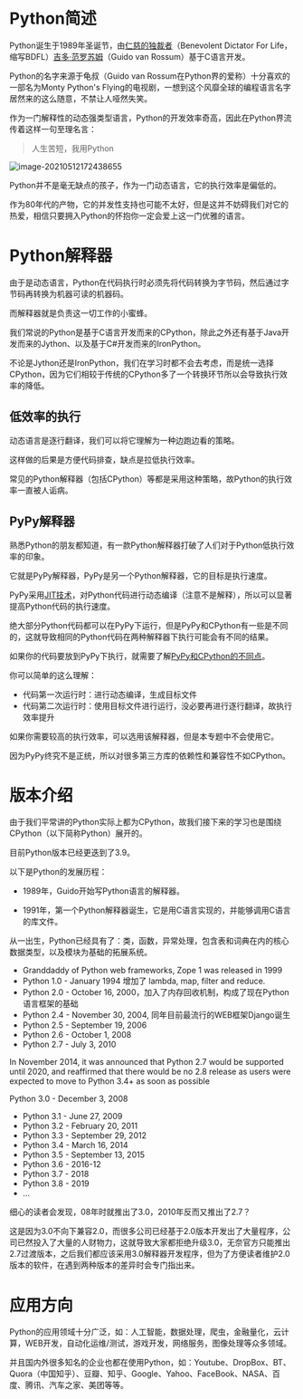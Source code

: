 # Python简述

Python诞生于1989年圣诞节，由[仁慈的独裁者](https://zh.wikipedia.org/wiki/%E7%BB%88%E8%BA%AB%E4%BB%81%E6%85%88%E7%8B%AC%E8%A3%81%E8%80%85)（Benevolent Dictator For Life，缩写BDFL）[吉多·范罗苏姆](https://zh.wikipedia.org/wiki/吉多·范罗苏姆)（Guido van Rossum）基于C语言开发。

Python的名字来源于龟叔（Guido van Rossum在Python界的爱称）十分喜欢的一部名为Monty Python's Flying的电视剧，一想到这个风靡全球的编程语言名字居然来的这么随意，不禁让人哑然失笑。

作为一门解释性的动态强类型语言，Python的开发效率奇高，因此在Python界流传着这样一句至理名言：

> 人生苦短，我用Python

![image-20210512172438655](https://images-1302522496.cos.ap-nanjing.myqcloud.com/img/image-20210512172438655.png)

Python并不是毫无缺点的孩子，作为一门动态语言，它的执行效率是偏低的。

作为80年代的产物，它的并发性支持也可能不太好，但是这并不妨碍我们对它的热爱，相信只要拥入Python的怀抱你一定会爱上这一门优雅的语言。





# Python解释器

由于是动态语言，Python在代码执行时必须先将代码转换为字节码，然后通过字节码再转换为机器可读的机器码。

而解释器就是负责这一切工作的小蜜蜂。

我们常说的Python是基于C语言开发而来的CPython，除此之外还有基于Java开发而来的Jython、以及基于C#开发而来的IronPython。

不论是Jython还是IronPython，我们在学习时都不会去考虑，而是统一选择CPython，因为它们相较于传统的CPython多了一个转换环节所以会导致执行效率的降低。



## 低效率的执行

动态语言是逐行翻译，我们可以将它理解为一种边跑边看的策略。

这样做的后果是方便代码排查，缺点是拉低执行效率。

常见的Python解释器（包括CPython）等都是采用这种策略，故Python的执行效率一直被人诟病。



## PyPy解释器

熟悉Python的朋友都知道，有一款Python解释器打破了人们对于Python低执行效率的印象。

它就是PyPy解释器，PyPy是另一个Python解释器，它的目标是执行速度。

PyPy采用[JIT技术](http://en.wikipedia.org/wiki/Just-in-time_compilation)，对Python代码进行动态编译（注意不是解释），所以可以显著提高Python代码的执行速度。

绝大部分Python代码都可以在PyPy下运行，但是PyPy和CPython有一些是不同的，这就导致相同的Python代码在两种解释器下执行可能会有不同的结果。

如果你的代码要放到PyPy下执行，就需要了解[PyPy和CPython的不同点](http://pypy.readthedocs.org/en/latest/cpython_differences.html)。

你可以简单的这么理解：

- 代码第一次运行时：进行动态编译，生成目标文件
- 代码第二次运行时：使用目标文件进行运行，没必要再进行逐行翻译，故执行效率提升

如果你需要较高的执行效率，可以选用该解释器，但是本专题中不会使用它。

因为PyPy终究不是正统，所以对很多第三方库的依赖性和兼容性不如CPython。





# 版本介绍

由于我们平常讲的Python实际上都为CPython，故我们接下来的学习也是围绕CPython（以下简称Python）展开的。

目前Python版本已经更迭到了3.9。

以下是Python的发展历程：

- 1989年，Guido开始写Python语言的解释器。

- 1991年，第一个Python解释器诞生，它是用C语言实现的，并能够调用C语言的库文件。



从一出生，Python已经具有了：类，函数，异常处理，包含表和词典在内的核心数据类型，以及模块为基础的拓展系统。

- Granddaddy of Python web frameworks, Zope 1 was released in 1999
- Python 1.0 - January 1994 增加了 lambda, map, filter and reduce.
- Python 2.0 - October 16, 2000，加入了内存回收机制，构成了现在Python语言框架的基础
- Python 2.4 - November 30, 2004, 同年目前最流行的WEB框架Django诞生
- Python 2.5 - September 19, 2006
- Python 2.6 - October 1, 2008
- Python 2.7 - July 3, 2010



In November 2014, it was announced that Python 2.7 would be supported until 2020, and reaffirmed that there would be no 2.8 release as users were expected to move to Python 3.4+ as soon as possible

Python 3.0 - December 3, 2008

- Python 3.1 - June 27, 2009
- Python 3.2 - February 20, 2011
- Python 3.3 - September 29, 2012
- Python 3.4 - March 16, 2014
- Python 3.5 - September 13, 2015
- Python 3.6 - 2016-12
- Python 3.7 - 2018
- Python 3.8 - 2019
- ...



细心的读者会发现，08年时就推出了3.0，2010年反而又推出了2.7？

这是因为3.0不向下兼容2.0，而很多公司已经基于2.0版本开发出了大量程序，公司已然投入了大量的人财物力，这就导致大家都拒绝升级3.0，无奈官方只能推出2.7过渡版本，之后我们都应该采用3.0解释器开发程序，但为了方便读者维护2.0版本的软件，在遇到两种版本的差异时会专门指出来。



# 应用方向

Python的应用领域十分广泛，如：人工智能，数据处理，爬虫，金融量化，云计算，WEB开发，自动化运维/测试，游戏开发，网络服务，图像处理等众多领域。

并且国内外很多知名的企业也都在使用Python，如：Youtube、DropBox、BT、Quora（中国知乎）、豆瓣、知乎、Google、Yahoo、FaceBook、NASA、百度、腾讯、汽车之家、美团等等。